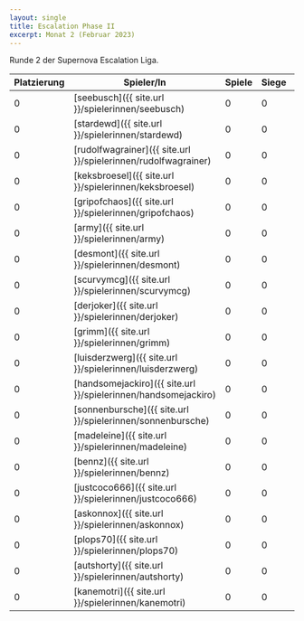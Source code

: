 ```yaml
---
layout: single
title: Escalation Phase II
excerpt: Monat 2 (Februar 2023)
---
```


Runde 2 der Supernova Escalation Liga.

| Platzierung | Spieler/In | Spiele | Siege | Bemalt | Punkte |
|-------------|------------|--------|-------|--------|--------|
| 0           | [seebusch]({{ site.url }}/spielerinnen/seebusch) | 0 | 0 | 0 | 0 |
| 0           | [stardewd]({{ site.url }}/spielerinnen/stardewd) | 0 | 0 | 0 | 0 |
| 0           | [rudolfwagrainer]({{ site.url }}/spielerinnen/rudolfwagrainer) | 0 | 0 | 0 | 0 |
| 0           | [keksbroesel]({{ site.url }}/spielerinnen/keksbroesel) | 0 | 0 | 0 | 0 |
| 0           | [gripofchaos]({{ site.url }}/spielerinnen/gripofchaos) | 0 | 0 | 0 | 0 |
| 0           | [army]({{ site.url }}/spielerinnen/army) | 0 | 0 | 0 | 0 |
| 0           | [desmont]({{ site.url }}/spielerinnen/desmont) | 0 | 0 | 0 | 0 |
| 0           | [scurvymcg]({{ site.url }}/spielerinnen/scurvymcg) | 0 | 0 | 0 | 0 |
| 0           | [derjoker]({{ site.url }}/spielerinnen/derjoker) | 0 | 0 | 0 | 0 |
| 0           | [grimm]({{ site.url }}/spielerinnen/grimm) | 0 | 0 | 0 | 0 |
| 0           | [luisderzwerg]({{ site.url }}/spielerinnen/luisderzwerg) | 0 | 0 | 0 | 0 |
| 0           | [handsomejackiro]({{ site.url }}/spielerinnen/handsomejackiro) | 0 | 0 | 0 | 0 |
| 0           | [sonnenbursche]({{ site.url }}/spielerinnen/sonnenbursche) | 0 | 0 | 0 | 0 |
| 0           | [madeleine]({{ site.url }}/spielerinnen/madeleine) | 0 | 0 | 0 | 0 |
| 0           | [bennz]({{ site.url }}/spielerinnen/bennz) | 0 | 0 | 0 | 0 |
| 0           | [justcoco666]({{ site.url }}/spielerinnen/justcoco666) | 0 | 0 | 0 | 0 |
| 0           | [askonnox]({{ site.url }}/spielerinnen/askonnox) | 0 | 0 | 0 | 0 |
| 0           | [plops70]({{ site.url }}/spielerinnen/plops70) | 0 | 0 | 0 | 0 |
| 0           | [autshorty]({{ site.url }}/spielerinnen/autshorty) | 0 | 0 | 0 | 0 |
| 0           | [kanemotri]({{ site.url }}/spielerinnen/kanemotri) | 0 | 0 | 0 | 0 |